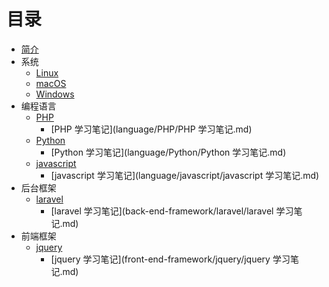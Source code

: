 # 目录

* [简介](README.md)
* 系统
    * [Linux](os/linux/linux.md)
    * [macOS](os/macos/macos.md)
    * [Windows](os/windows/Windows.md)
* 编程语言
    * [PHP](language/PHP/PHP.md)
        * [PHP 学习笔记](language/PHP/PHP 学习笔记.md)
    * [Python](language/Python/Python.md)
        *  [Python 学习笔记](language/Python/Python 学习笔记.md)
    * [javascript](language/javascript/javascript.md)
        * [javascript 学习笔记](language/javascript/javascript 学习笔记.md)
* 后台框架
    * [laravel](back-end-framework/laravel/laravel.md)
        * [laravel 学习笔记](back-end-framework/laravel/laravel 学习笔记.md)
* 前端框架
    * [jquery](front-end-framework/jquery/jquery.md)
        * [jquery 学习笔记](front-end-framework/jquery/jquery 学习笔记.md)
        
